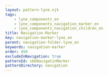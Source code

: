 ```yaml
---
layout: pattern-lyne.njk
tags: 
    - lyne_components_en
    - lyne_components_navigation_marker_en
    - lyne_components_navigation_children_en
title: Navigation-Marker
key: navigation-marker-lyne_en
parent: navigation-folder-lyne_en
keywords: navigation-marker
order: 450
excludeInNavigation: true
patternId: sbbNavigatinMarker
patternDirectory: navigation
---
```


